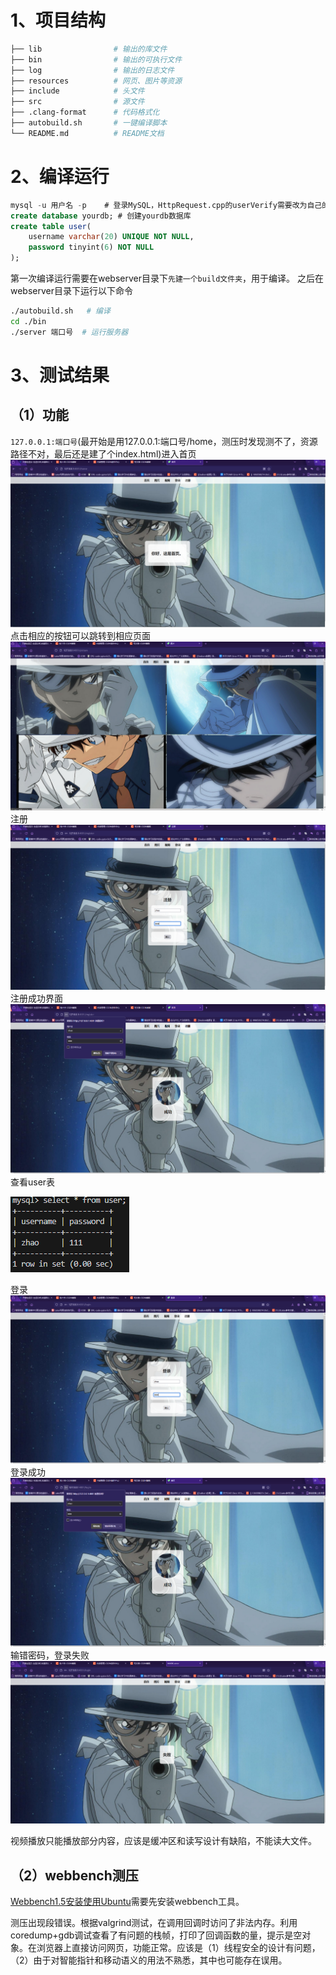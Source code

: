 # 1、项目结构
```bash
├── lib                # 输出的库文件
├── bin                # 输出的可执行文件
├── log                # 输出的日志文件
├── resources          # 网页、图片等资源
├── include            # 头文件
├── src                # 源文件
├── .clang-format      # 代码格式化
├── autobuild.sh       # 一键编译脚本
└── README.md          # README文档
```

# 2、编译运行
```sql
mysql -u 用户名 -p    # 登录MySQL，HttpRequest.cpp的userVerify需要改为自己的用户名，密码
create database yourdb; # 创建yourdb数据库
create table user(
    username varchar(20) UNIQUE NOT NULL,
    password tinyint(6) NOT NULL    
);
```
第一次编译运行需要在webserver目录下`先建一个build文件夹`，用于编译。
之后在webserver目录下运行以下命令
```bash
./autobuild.sh   # 编译
cd ./bin
./server 端口号  # 运行服务器
```

# 3、测试结果
## （1）功能
`127.0.0.1:端口号`(最开始是用127.0.0.1:端口号/home，测压时发现测不了，资源路径不对，最后还是建了个index.html)进入首页
![alt text](result/image.png)
点击相应的按钮可以跳转到相应页面
![alt text](result/image-1.png)
注册
![alt text](result/image-2.png)
注册成功界面
![](result/image-3.png)
查看user表

![alt text](result/image-4.png)

登录
![](result/image-5.png)
登录成功
![alt text](result/image-6.png)
输错密码，登录失败
![alt text](result/image-7.png)

视频播放只能播放部分内容，应该是缓冲区和读写设计有缺陷，不能读大文件。

## （2）webbench测压
[Webbench1.5安装使用Ubuntu](https://blog.csdn.net/weixin_48494235/article/details/141612168?spm=1001.2014.3001.5502)需要先安装webbench工具。

测压出现段错误。根据valgrind测试，在调用回调时访问了非法内存。利用coredump+gdb调试查看了有问题的栈帧，打印了回调函数的量，提示是空对象。在浏览器上直接访问网页，功能正常。应该是（1）线程安全的设计有问题，（2）由于对智能指针和移动语义的用法不熟悉，其中也可能存在误用。

